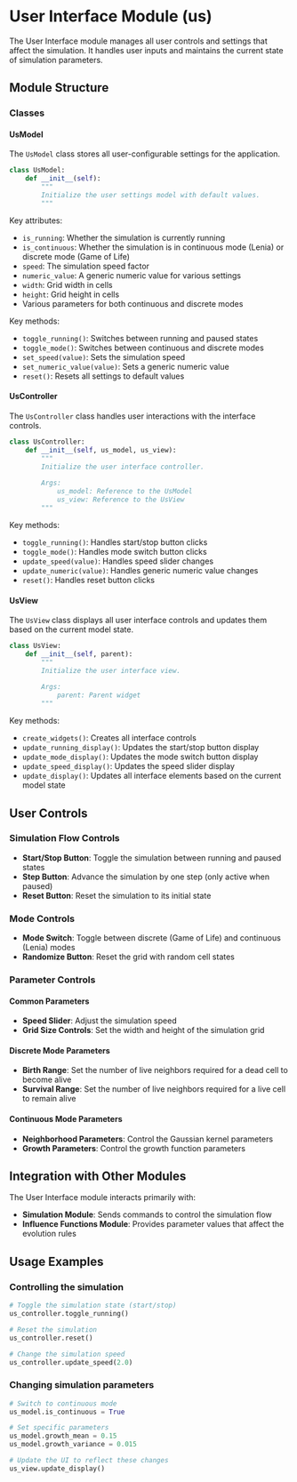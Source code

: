# User Interface Module (us)

The User Interface module manages all user controls and settings that affect the simulation. It handles user inputs and maintains the current state of simulation parameters.

## Module Structure

### Classes

#### UsModel

The `UsModel` class stores all user-configurable settings for the application.

```python
class UsModel:
    def __init__(self):
        """
        Initialize the user settings model with default values.
        """
```

Key attributes:

- `is_running`: Whether the simulation is currently running
- `is_continuous`: Whether the simulation is in continuous mode (Lenia) or discrete mode (Game of Life)
- `speed`: The simulation speed factor
- `numeric_value`: A generic numeric value for various settings
- `width`: Grid width in cells
- `height`: Grid height in cells
- Various parameters for both continuous and discrete modes

Key methods:

- `toggle_running()`: Switches between running and paused states
- `toggle_mode()`: Switches between continuous and discrete modes
- `set_speed(value)`: Sets the simulation speed
- `set_numeric_value(value)`: Sets a generic numeric value
- `reset()`: Resets all settings to default values

#### UsController

The `UsController` class handles user interactions with the interface controls.

```python
class UsController:
    def __init__(self, us_model, us_view):
        """
        Initialize the user interface controller.
        
        Args:
            us_model: Reference to the UsModel
            us_view: Reference to the UsView
        """
```

Key methods:

- `toggle_running()`: Handles start/stop button clicks
- `toggle_mode()`: Handles mode switch button clicks
- `update_speed(value)`: Handles speed slider changes
- `update_numeric(value)`: Handles generic numeric value changes
- `reset()`: Handles reset button clicks

#### UsView

The `UsView` class displays all user interface controls and updates them based on the current model state.

```python
class UsView:
    def __init__(self, parent):
        """
        Initialize the user interface view.
        
        Args:
            parent: Parent widget
        """
```

Key methods:

- `create_widgets()`: Creates all interface controls
- `update_running_display()`: Updates the start/stop button display
- `update_mode_display()`: Updates the mode switch button display
- `update_speed_display()`: Updates the speed slider display
- `update_display()`: Updates all interface elements based on the current model state

## User Controls

### Simulation Flow Controls

- **Start/Stop Button**: Toggle the simulation between running and paused states
- **Step Button**: Advance the simulation by one step (only active when paused)
- **Reset Button**: Reset the simulation to its initial state

### Mode Controls

- **Mode Switch**: Toggle between discrete (Game of Life) and continuous (Lenia) modes
- **Randomize Button**: Reset the grid with random cell states

### Parameter Controls

#### Common Parameters

- **Speed Slider**: Adjust the simulation speed
- **Grid Size Controls**: Set the width and height of the simulation grid

#### Discrete Mode Parameters

- **Birth Range**: Set the number of live neighbors required for a dead cell to become alive
- **Survival Range**: Set the number of live neighbors required for a live cell to remain alive

#### Continuous Mode Parameters

- **Neighborhood Parameters**: Control the Gaussian kernel parameters
- **Growth Parameters**: Control the growth function parameters

## Integration with Other Modules

The User Interface module interacts primarily with:

- **Simulation Module**: Sends commands to control the simulation flow
- **Influence Functions Module**: Provides parameter values that affect the evolution rules

## Usage Examples

### Controlling the simulation

```python
# Toggle the simulation state (start/stop)
us_controller.toggle_running()

# Reset the simulation
us_controller.reset()

# Change the simulation speed
us_controller.update_speed(2.0)
```

### Changing simulation parameters

```python
# Switch to continuous mode
us_model.is_continuous = True

# Set specific parameters
us_model.growth_mean = 0.15
us_model.growth_variance = 0.015

# Update the UI to reflect these changes
us_view.update_display()
```
